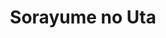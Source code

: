 --- 
title: "Sorayume no Uta"
publishdate: "2019-1-30T16:48:46+02:00"
src: "https://365manga.net/manga/sorayume-no-uta"
image: "https://data.365manga.net/images/thumbnails/30697-sorayume-no-uta.jpg"
description: " From Storm in Heaven:In the future, a devastating war has forced mankind to take refuge under ground. While most of humanity is content, several people dream of the impossible–of seeing the sky. The Narise Corporation has been researching just how to do that, using a special robot, Ciel, who has the unique ability to conjure up images of the world above ground through his songs. However,…"
---